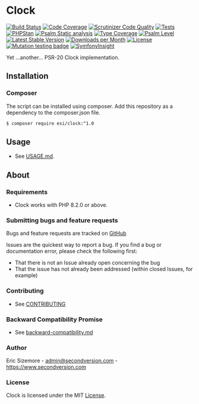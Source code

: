 # Clock

[![Build Status](https://scrutinizer-ci.com/g/ericsizemore/clock/badges/build.png?b=master)](https://scrutinizer-ci.com/g/ericsizemore/clock/build-status/master)
[![Code Coverage](https://scrutinizer-ci.com/g/ericsizemore/clock/badges/coverage.png?b=master)](https://scrutinizer-ci.com/g/ericsizemore/clock/?branch=master)
[![Scrutinizer Code Quality](https://scrutinizer-ci.com/g/ericsizemore/clock/badges/quality-score.png?b=master)](https://scrutinizer-ci.com/g/ericsizemore/clock/?branch=master)
[![Tests](https://github.com/ericsizemore/clock/actions/workflows/tests.yml/badge.svg)](https://github.com/ericsizemore/clock/actions/workflows/tests.yml)
[![PHPStan](https://github.com/ericsizemore/clock/actions/workflows/main.yml/badge.svg)](https://github.com/ericsizemore/clock/actions/workflows/main.yml)
[![Psalm Static analysis](https://github.com/ericsizemore/clock/actions/workflows/psalm.yml/badge.svg?branch=master)](https://github.com/ericsizemore/clock/actions/workflows/psalm.yml)
[![Type Coverage](https://shepherd.dev/github/ericsizemore/clock/coverage.svg)](https://shepherd.dev/github/ericsizemore/clock)
[![Psalm Level](https://shepherd.dev/github/ericsizemore/clock/level.svg)](https://shepherd.dev/github/ericsizemore/clock)
[![Latest Stable Version](https://img.shields.io/packagist/v/esi/clock.svg)](https://packagist.org/packages/esi/clock)
[![Downloads per Month](https://img.shields.io/packagist/dm/esi/clock.svg)](https://packagist.org/packages/esi/clock)
[![License](https://img.shields.io/packagist/l/esi/clock.svg)](https://packagist.org/packages/esi/clock)
[![Mutation testing badge](https://img.shields.io/endpoint?style=flat&url=https%3A%2F%2Fbadge-api.stryker-mutator.io%2Fgithub.com%2Fericsizemore%2Fclock%2Fmaster)](https://dashboard.stryker-mutator.io/reports/github.com/ericsizemore/clock/master)
[![SymfonyInsight](https://insight.symfony.com/projects/9898b62b-7fed-42be-b34e-5f9ce3e28f2d/mini.svg)](https://insight.symfony.com/projects/9898b62b-7fed-42be-b34e-5f9ce3e28f2d)

Yet ...another... PSR-20 Clock implementation.


## Installation

### Composer

The script can be installed using composer. Add this repository as a dependency to the composer.json file.

```bash
$ composer require esi/clock:^1.0
```


## Usage

* See [USAGE.md](USAGE.md).


## About

### Requirements

- Clock works with PHP 8.2.0 or above.


### Submitting bugs and feature requests

Bugs and feature requests are tracked on [GitHub](https://github.com/ericsizemore/clock/issues)

Issues are the quickest way to report a bug. If you find a bug or documentation error, please check the following first:

* That there is not an Issue already open concerning the bug
* That the issue has not already been addressed (within closed Issues, for example)


### Contributing

* See [CONTRIBUTING](CONTRIBUTING.md)


### Backward Compatibility Promise

* See [backward-compatibility.md](backward-compatibility.md)


### Author

Eric Sizemore - <admin@secondversion.com> - <https://www.secondversion.com>


### License

Clock is licensed under the MIT [License](LICENSE).
